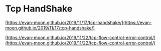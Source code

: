 # Tcp HandShake

[https://evan-moon.github.io/2019/11/17/tcp-handshake/](https://evan-moon.github.io/2019/11/17/tcp-handshake/)



[https://evan-moon.github.io/2019/11/22/tcp-flow-control-error-control/](https://evan-moon.github.io/2019/11/22/tcp-flow-control-error-control/)

